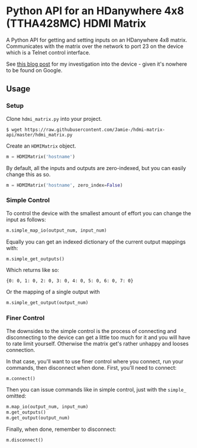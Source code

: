 # Python API for an HDanywhere 4x8 (TTHA428MC) HDMI Matrix #

A Python API for getting and setting inputs on an HDanywhere 4x8 matrix.
Communicates with the matrix over the network to port 23 on the device which is a Telnet control interface.

See [this blog post](https://blog.nyanlabs.com/hdanywhere-4x8-matrix/) for my investigation into the device - given it's nowhere to be found on Google.

## Usage ##

### Setup ###

Clone `hdmi_matrix.py` into your project.

```
$ wget https://raw.githubusercontent.com/Jamie-/hdmi-matrix-api/master/hdmi_matrix.py
```

Create an `HDMIMatrix` object.

```python
m = HDMIMatrix('hostname')
```

By default, all the inputs and outputs are zero-indexed, but you can easily change this as so.

```python
m = HDMIMatrix('hostname', zero_index=False)
```


### Simple Control ###

To control the device with the smallest amount of effort you can change the input as follows:

```python
m.simple_map_io(output_num, input_num)
```

Equally you can get an indexed dictionary of the current output mappings with:

```python
m.simple_get_outputs()
```

Which returns like so:

```
{0: 0, 1: 0, 2: 0, 3: 0, 4: 0, 5: 0, 6: 0, 7: 0}
```

Or the mapping of a single output with

```python
m.simple_get_output(output_num)
```

### Finer Control ###

The downsides to the simple control is the process of connecting and disconnecting to the device can get a little too much for it and you will have to rate limit yourself.
Otherwise the matrix get's rather unhappy and looses connection.

In that case, you'll want to use finer control where you connect, run your commands, then disconnect when done.
First, you'll need to connect:

```python
m.connect()
```

Then you can issue commands like in simple control, just with the `simple_` omitted:

```python
m.map_io(output_num, input_num)
m.get_outputs()
m.get_output(output_num)
```

Finally, when done, remember to disconnect:

```python
m.disconnect()
```
